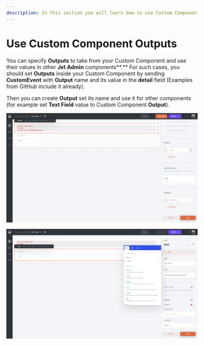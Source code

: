 ```yaml
---
description: In this section you will learn how to use Custom Component Outputs
---
```


# Use Custom Component Outputs

You can specify **Outputs** to take from your Custom Component and use their values in other **Jet Admin** components**.** For such cases, you should set **Outputs** inside your Custom Component by sending **CustomEvent** with **Output** name and its value in the **detail** field (Examples from GitHub include it already).

Then you can create **Output** set its name and use it for other components (for example set **Text Field** value to Custom Component **Output**).

![](<../../../../.gitbook/assets/image (778).png>)

![](<../../../../.gitbook/assets/image (779).png>)
